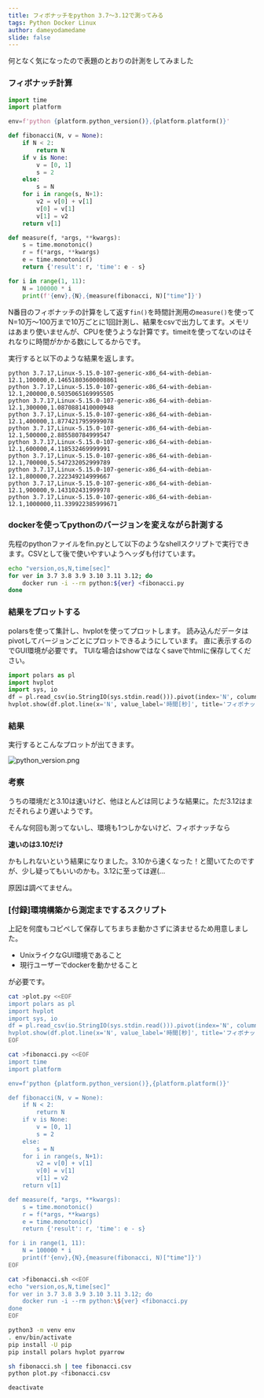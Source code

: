 ```yaml
---
title: フィボナッチをpython 3.7〜3.12で測ってみる
tags: Python Docker Linux
author: dameyodamedame
slide: false
---
```

何となく気になったので表題のとおりの計測をしてみました

### フィボナッチ計算

```python
import time
import platform

env=f'python {platform.python_version()},{platform.platform()}'

def fibonacci(N, v = None):
    if N < 2:
        return N
    if v is None:
        v = [0, 1] 
        s = 2
    else:
        s = N
    for i in range(s, N+1):
        v2 = v[0] + v[1]
        v[0] = v[1]
        v[1] = v2
    return v[1]

def measure(f, *args, **kwargs):
    s = time.monotonic()
    r = f(*args, **kwargs)
    e = time.monotonic()
    return {'result': r, 'time': e - s}

for i in range(1, 11):
    N = 100000 * i
    print(f'{env},{N},{measure(fibonacci, N)["time"]}')
```

N番目のフィボナッチの計算をして返す`fin()`を時間計測用の`measure()`を使ってN=10万〜100万まで10万ごとに1回計測し、結果をcsvで出力してます。メモリはあまり使いませんが、CPUを使うような計算です。timeitを使ってないのはそれなりに時間がかかる数にしてるからです。

実行すると以下のような結果を返します。

```text
python 3.7.17,Linux-5.15.0-107-generic-x86_64-with-debian-12.1,100000,0.14651803600008861
python 3.7.17,Linux-5.15.0-107-generic-x86_64-with-debian-12.1,200000,0.5035065169995505
python 3.7.17,Linux-5.15.0-107-generic-x86_64-with-debian-12.1,300000,1.0870881410000948
python 3.7.17,Linux-5.15.0-107-generic-x86_64-with-debian-12.1,400000,1.8774217959999078
python 3.7.17,Linux-5.15.0-107-generic-x86_64-with-debian-12.1,500000,2.885580784999547
python 3.7.17,Linux-5.15.0-107-generic-x86_64-with-debian-12.1,600000,4.118532469999991
python 3.7.17,Linux-5.15.0-107-generic-x86_64-with-debian-12.1,700000,5.547232052999789
python 3.7.17,Linux-5.15.0-107-generic-x86_64-with-debian-12.1,800000,7.222349214999667
python 3.7.17,Linux-5.15.0-107-generic-x86_64-with-debian-12.1,900000,9.143102431999978
python 3.7.17,Linux-5.15.0-107-generic-x86_64-with-debian-12.1,1000000,11.339922385999671
```
### dockerを使ってpythonのバージョンを変えながら計測する

先程のpythonファイルをfin.pyとして以下のようなshellスクリプトで実行できます。CSVとして後で使いやすいようヘッダも付けています。

```sh
echo "version,os,N,time[sec]"
for ver in 3.7 3.8 3.9 3.10 3.11 3.12; do
    docker run -i --rm python:${ver} <fibonacci.py
done
```

### 結果をプロットする

polarsを使って集計し、hvplotを使ってプロットします。
読み込んだデータはpivotしてバージョンごとにプロットできるようにしています。
直に表示するのでGUI環境が必要です。
TUIな場合はshowではなくsaveでhtmlに保存してください。

```python
import polars as pl
import hvplot
import sys, io
df = pl.read_csv(io.StringIO(sys.stdin.read())).pivot(index='N', columns='version', values='time[sec]')
hvplot.show(df.plot.line(x='N', value_label='時間[秒]', title='フィボナッチ計算時間'))
```

### 結果

実行するとこんなプロットが出てきます。

![python_version.png](https://qiita-image-store.s3.ap-northeast-1.amazonaws.com/0/570812/5643ec1d-4a60-3f56-2b7d-cced844e672c.png)

### 考察

うちの環境だと3.10は速いけど、他ほとんどは同じような結果に。ただ3.12はまだそれらより遅いようです。

そんな何回も測ってないし、環境も1つしかないけど、フィボナッチなら

**速いのは3.10だけ**

かもしれないという結果になりました。3.10から速くなった！と聞いてたのですが、少し疑ってもいいのかも。3.12に至っては遅(...

原因は調べてません。

### [付録]環境構築から測定までするスクリプト

上記を何度もコピペして保存してちまちま動かさずに済ませるため用意しました。

- UnixライクなGUI環境であること
- 現行ユーザーでdockerを動かせること

が必要です。

```sh
cat >plot.py <<EOF
import polars as pl
import hvplot
import sys, io
df = pl.read_csv(io.StringIO(sys.stdin.read())).pivot(index='N', columns='version', values='time[sec]')
hvplot.show(df.plot.line(x='N', value_label='時間[秒]', title='フィボナッチ計算時間'))
EOF

cat >fibonacci.py <<EOF
import time
import platform

env=f'python {platform.python_version()},{platform.platform()}'

def fibonacci(N, v = None):
    if N < 2:
        return N
    if v is None:
        v = [0, 1] 
        s = 2
    else:
        s = N
    for i in range(s, N+1):
        v2 = v[0] + v[1]
        v[0] = v[1]
        v[1] = v2
    return v[1]

def measure(f, *args, **kwargs):
    s = time.monotonic()
    r = f(*args, **kwargs)
    e = time.monotonic()
    return {'result': r, 'time': e - s}

for i in range(1, 11):
    N = 100000 * i
    print(f'{env},{N},{measure(fibonacci, N)["time"]}')
EOF

cat >fibonacci.sh <<EOF
echo "version,os,N,time[sec]"
for ver in 3.7 3.8 3.9 3.10 3.11 3.12; do
    docker run -i --rm python:\${ver} <fibonacci.py
done
EOF

python3 -m venv env
. env/bin/activate
pip install -U pip
pip install polars hvplot pyarrow

sh fibonacci.sh | tee fibonacci.csv
python plot.py <fibonacci.csv

deactivate
```

